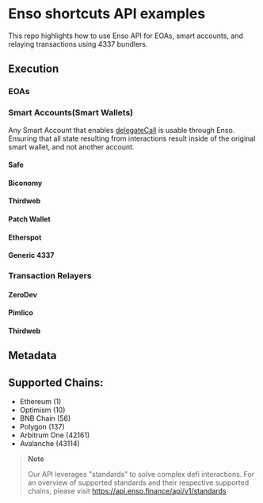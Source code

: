 # Enso shortcuts API examples

This repo highlights how to use Enso API for EOAs, smart accounts, and relaying transactions using 4337 bundlers.

## Execution
### EOAs

### Smart Accounts(Smart Wallets)
Any Smart Account that enables [delegateCall](https://solidity-by-example.org/delegatecall/) is usable through Enso.  Ensuring that all state resulting from interactions result inside of the original smart wallet, and not another account.

#### Safe

#### Biconomy

#### Thirdweb

#### Patch Wallet

#### Etherspot

#### Generic 4337


### Transaction Relayers

#### ZeroDev

#### Pimlico

#### Thirdweb


## Metadata



## Supported Chains:
- Ethereum (1)
- Optimism (10)
- BNB Chain (56)
- Polygon (137)
- Arbitrum One (42161)
- Avalanche (43114)

> **Note**
> 
> Our API leverages "standards" to solve complex defi interactions. For an overview of supported standards and their respective supported chains, please visit https://api.enso.finance/api/v1/standards